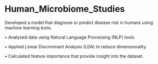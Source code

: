 # Human_Microbiome_Studies

Developed a model that diagnose or predict disease risk in humans using machine learning tools. 

•	Analyzed data using Natural Language Processing (NLP) tools.

•	Applied Linear Discriminant Analysis (LDA) to reduce dimensionality.

•	Calculated feature importance that provide insight into the dataset.
